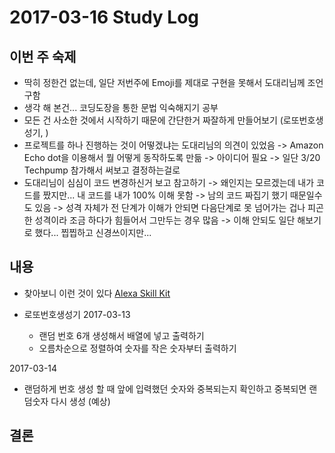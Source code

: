 # 2017-03-16 Study Log

## 이번 주 숙제
* 딱히 정한건 없는데, 일단 저번주에 Emoji를 제대로 구현을 못해서 도대리님께 조언 구함
* 생각 해 본건... 코딩도장을 통한 문법 익숙해지기 공부
* 모든 건 사소한 것에서 시작하기 때문에 간단한거 짜잘하게 만들어보기 (로또번호생성기, )
* 프로젝트를 하나 진행하는 것이 어떻겠냐는 도대리님의 의견이 있었음
  -> Amazon Echo dot을 이용해서 뭘 어떻게 동작하도록 만듦
  -> 아이디어 필요
  -> 일단 3/20 Techpump 참가해서 써보고 결정하는걸로
* 도대리님이 심심이 코드 변경하신거 보고 참고하기
  -> 왜인지는 모르겠는데 내가 코드를 짰지만... 내 코드를 내가 100% 이해 못함
  -> 남의 코드 짜집기 했기 때문일수도 있음
  -> 성격 자체가 전 단계가 이해가 안되면 다음단계로 못 넘어가는 겁나 피곤한 성격이라 조금 하다가 힘들어서 그만두는 경우 많음
  -> 이해 안되도 일단 해보기로 했다... 찝찝하고 신경쓰이지만...

## 내용
* 찾아보니 이런 것이 있다 [Alexa Skill Kit](https://developer.amazon.com/alexa-skills-kit#Ready%20to%20start%3F)

* 로또번호생성기
2017-03-13
  * 랜덤 번호 6개 생성해서 배열에 넣고 출력하기
  * 오름차순으로 정렬하여 숫자를 작은 숫자부터 출력하기

2017-03-14
  * 랜덤하게 번호 생성 할 때 앞에 입력했던 숫자와 중복되는지 확인하고 중복되면 랜덤숫자 다시 생성 (예상)

## 결론
